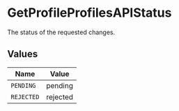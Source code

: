 # GetProfileProfilesAPIStatus

The status of the requested changes.


## Values

| Name       | Value      |
| ---------- | ---------- |
| `PENDING`  | pending    |
| `REJECTED` | rejected   |